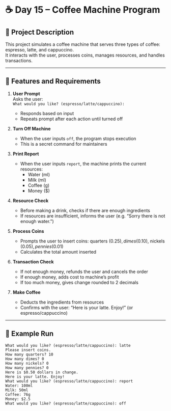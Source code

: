 # ☕ Day 15 – Coffee Machine Program

## 📝 Project Description

This project simulates a coffee machine that serves three types of coffee: espresso, latte, and cappuccino.  
It interacts with the user, processes coins, manages resources, and handles transactions.

---

## 🚀 Features and Requirements

1. **User Prompt**  
   Asks the user:  
   `What would you like? (espresso/latte/cappuccino):`  
   - Responds based on input  
   - Repeats prompt after each action until turned off  

2. **Turn Off Machine**  
   - When the user inputs `off`, the program stops execution  
   - This is a secret command for maintainers  

3. **Print Report**  
   - When the user inputs `report`, the machine prints the current resources:  
     - Water (ml)  
     - Milk (ml)  
     - Coffee (g)  
     - Money ($)

4. **Resource Check**  
   - Before making a drink, checks if there are enough ingredients  
   - If resources are insufficient, informs the user (e.g. “Sorry there is not enough water.”)  

5. **Process Coins**  
   - Prompts the user to insert coins: quarters ($0.25), dimes ($0.10), nickels ($0.05), pennies ($0.01)  
   - Calculates the total amount inserted  

6. **Transaction Check**  
   - If not enough money, refunds the user and cancels the order  
   - If enough money, adds cost to machine’s profit  
   - If too much money, gives change rounded to 2 decimals  

7. **Make Coffee**  
   - Deducts the ingredients from resources  
   - Confirms with the user: “Here is your latte. Enjoy!” (or espresso/cappuccino)  

---

## 🧪 Example Run

```text
What would you like? (espresso/latte/cappuccino): latte
Please insert coins.
How many quarters? 10
How many dimes? 0
How many nickels? 0
How many pennies? 0
Here is $0.50 dollars in change.
Here is your latte. Enjoy!
What would you like? (espresso/latte/cappuccino): report
Water: 100ml
Milk: 50ml
Coffee: 76g
Money: $2.5
What would you like? (espresso/latte/cappuccino): off
